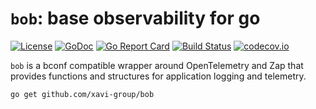 # `bob`: base observability for go

[![License](https://img.shields.io/badge/License-Apache%202.0-blue.svg)](https://opensource.org/licenses/Apache-2.0)
[![GoDoc](https://godoc.org/github.com/xavi-group/bob?status.svg)](https://pkg.go.dev/github.com/xavi-group/bob)
[![Go Report Card](https://goreportcard.com/badge/github.com/xavi-group/bob)](https://goreportcard.com/report/github.com/xavi-group/bob)
[![Build Status](https://github.com/xavi-group/bob/actions/workflows/golang-test.yml/badge.svg?branch=main)](https://github.com/xavi-group/bob/actions/workflows/golang-test.yml)
[![codecov.io](https://codecov.io/github/xavi-group/bob/coverage.svg?branch=main)](https://codecov.io/github/xavi-group/bob?branch=main)

`bob` is a bconf compatible wrapper around OpenTelemetry and Zap that provides functions and structures for
application logging and telemetry.

```sh
go get github.com/xavi-group/bob
```
